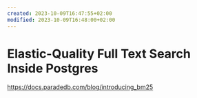 ```yaml
---
created: 2023-10-09T16:47:55+02:00
modified: 2023-10-09T16:48:00+02:00
---
```


# Elastic-Quality Full Text Search Inside Postgres

https://docs.paradedb.com/blog/introducing_bm25
